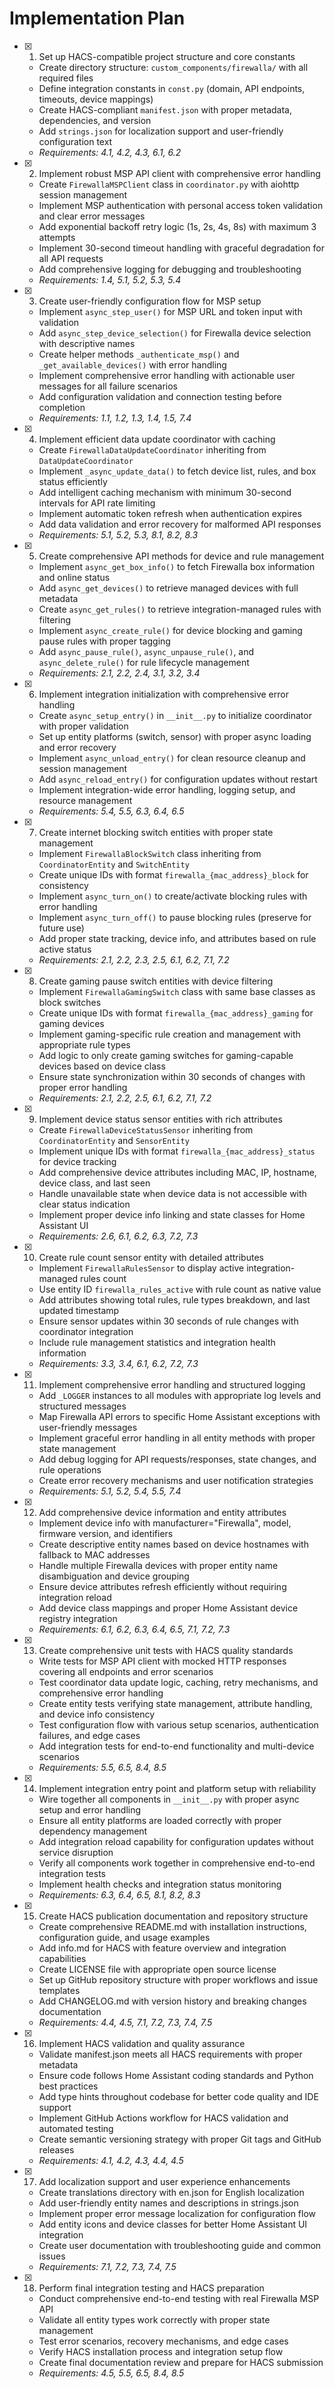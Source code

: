 # Implementation Plan

- [x] 1. Set up HACS-compatible project structure and core constants
  - Create directory structure: `custom_components/firewalla/` with all required files
  - Define integration constants in `const.py` (domain, API endpoints, timeouts, device mappings)
  - Create HACS-compliant `manifest.json` with proper metadata, dependencies, and version
  - Add `strings.json` for localization support and user-friendly configuration text
  - _Requirements: 4.1, 4.2, 4.3, 6.1, 6.2_

- [x] 2. Implement robust MSP API client with comprehensive error handling
  - Create `FirewallaMSPClient` class in `coordinator.py` with aiohttp session management
  - Implement MSP authentication with personal access token validation and clear error messages
  - Add exponential backoff retry logic (1s, 2s, 4s, 8s) with maximum 3 attempts
  - Implement 30-second timeout handling with graceful degradation for all API requests
  - Add comprehensive logging for debugging and troubleshooting
  - _Requirements: 1.4, 5.1, 5.2, 5.3, 5.4_

- [x] 3. Create user-friendly configuration flow for MSP setup
  - Implement `async_step_user()` for MSP URL and token input with validation
  - Add `async_step_device_selection()` for Firewalla device selection with descriptive names
  - Create helper methods `_authenticate_msp()` and `_get_available_devices()` with error handling
  - Implement comprehensive error handling with actionable user messages for all failure scenarios
  - Add configuration validation and connection testing before completion
  - _Requirements: 1.1, 1.2, 1.3, 1.4, 1.5, 7.4_

- [x] 4. Implement efficient data update coordinator with caching
  - Create `FirewallaDataUpdateCoordinator` inheriting from `DataUpdateCoordinator`
  - Implement `_async_update_data()` to fetch device list, rules, and box status efficiently
  - Add intelligent caching mechanism with minimum 30-second intervals for API rate limiting
  - Implement automatic token refresh when authentication expires
  - Add data validation and error recovery for malformed API responses
  - _Requirements: 5.1, 5.2, 5.3, 8.1, 8.2, 8.3_

- [x] 5. Create comprehensive API methods for device and rule management
  - Implement `async_get_box_info()` to fetch Firewalla box information and online status
  - Add `async_get_devices()` to retrieve managed devices with full metadata
  - Create `async_get_rules()` to retrieve integration-managed rules with filtering
  - Implement `async_create_rule()` for device blocking and gaming pause rules with proper tagging
  - Add `async_pause_rule()`, `async_unpause_rule()`, and `async_delete_rule()` for rule lifecycle management
  - _Requirements: 2.1, 2.2, 2.4, 3.1, 3.2, 3.4_

- [x] 6. Implement integration initialization with comprehensive error handling
  - Create `async_setup_entry()` in `__init__.py` to initialize coordinator with proper validation
  - Set up entity platforms (switch, sensor) with proper async loading and error recovery
  - Implement `async_unload_entry()` for clean resource cleanup and session management
  - Add `async_reload_entry()` for configuration updates without restart
  - Implement integration-wide error handling, logging setup, and resource management
  - _Requirements: 5.4, 5.5, 6.3, 6.4, 6.5_

- [x] 7. Create internet blocking switch entities with proper state management
  - Implement `FirewallaBlockSwitch` class inheriting from `CoordinatorEntity` and `SwitchEntity`
  - Create unique IDs with format `firewalla_{mac_address}_block` for consistency
  - Implement `async_turn_on()` to create/activate blocking rules with error handling
  - Implement `async_turn_off()` to pause blocking rules (preserve for future use)
  - Add proper state tracking, device info, and attributes based on rule active status
  - _Requirements: 2.1, 2.2, 2.3, 2.5, 6.1, 6.2, 7.1, 7.2_

- [x] 8. Create gaming pause switch entities with device filtering
  - Implement `FirewallaGamingSwitch` class with same base classes as block switches
  - Create unique IDs with format `firewalla_{mac_address}_gaming` for gaming devices
  - Implement gaming-specific rule creation and management with appropriate rule types
  - Add logic to only create gaming switches for gaming-capable devices based on device class
  - Ensure state synchronization within 30 seconds of changes with proper error handling
  - _Requirements: 2.1, 2.2, 2.5, 6.1, 6.2, 7.1, 7.2_

- [x] 9. Implement device status sensor entities with rich attributes
  - Create `FirewallaDeviceStatusSensor` inheriting from `CoordinatorEntity` and `SensorEntity`
  - Implement unique IDs with format `firewalla_{mac_address}_status` for device tracking
  - Add comprehensive device attributes including MAC, IP, hostname, device class, and last seen
  - Handle unavailable state when device data is not accessible with clear status indication
  - Implement proper device info linking and state classes for Home Assistant UI
  - _Requirements: 2.6, 6.1, 6.2, 6.3, 7.2, 7.3_

- [x] 10. Create rule count sensor entity with detailed attributes
  - Implement `FirewallaRulesSensor` to display active integration-managed rules count
  - Use entity ID `firewalla_rules_active` with rule count as native value
  - Add attributes showing total rules, rule types breakdown, and last updated timestamp
  - Ensure sensor updates within 30 seconds of rule changes with coordinator integration
  - Include rule management statistics and integration health information
  - _Requirements: 3.3, 3.4, 6.1, 6.2, 7.2, 7.3_

- [x] 11. Implement comprehensive error handling and structured logging
  - Add `_LOGGER` instances to all modules with appropriate log levels and structured messages
  - Map Firewalla API errors to specific Home Assistant exceptions with user-friendly messages
  - Implement graceful error handling in all entity methods with proper state management
  - Add debug logging for API requests/responses, state changes, and rule operations
  - Create error recovery mechanisms and user notification strategies
  - _Requirements: 5.1, 5.2, 5.4, 5.5, 7.4_

- [x] 12. Add comprehensive device information and entity attributes
  - Implement device info with manufacturer="Firewalla", model, firmware version, and identifiers
  - Create descriptive entity names based on device hostnames with fallback to MAC addresses
  - Handle multiple Firewalla devices with proper entity name disambiguation and device grouping
  - Ensure device attributes refresh efficiently without requiring integration reload
  - Add device class mappings and proper Home Assistant device registry integration
  - _Requirements: 6.1, 6.2, 6.3, 6.4, 6.5, 7.1, 7.2, 7.3_

- [x] 13. Create comprehensive unit tests with HACS quality standards
  - Write tests for MSP API client with mocked HTTP responses covering all endpoints and error scenarios
  - Test coordinator data update logic, caching, retry mechanisms, and comprehensive error handling
  - Create entity tests verifying state management, attribute handling, and device info consistency
  - Test configuration flow with various setup scenarios, authentication failures, and edge cases
  - Add integration tests for end-to-end functionality and multi-device scenarios
  - _Requirements: 5.5, 6.5, 8.4, 8.5_

- [x] 14. Implement integration entry point and platform setup with reliability
  - Wire together all components in `__init__.py` with proper async setup and error handling
  - Ensure all entity platforms are loaded correctly with proper dependency management
  - Add integration reload capability for configuration updates without service disruption
  - Verify all components work together in comprehensive end-to-end integration tests
  - Implement health checks and integration status monitoring
  - _Requirements: 6.3, 6.4, 6.5, 8.1, 8.2, 8.3_

- [x] 15. Create HACS publication documentation and repository structure
  - Create comprehensive README.md with installation instructions, configuration guide, and usage examples
  - Add info.md for HACS with feature overview and integration capabilities
  - Create LICENSE file with appropriate open source license
  - Set up GitHub repository structure with proper workflows and issue templates
  - Add CHANGELOG.md with version history and breaking changes documentation
  - _Requirements: 4.4, 4.5, 7.1, 7.2, 7.3, 7.4, 7.5_

- [x] 16. Implement HACS validation and quality assurance
  - Validate manifest.json meets all HACS requirements with proper metadata
  - Ensure code follows Home Assistant coding standards and Python best practices
  - Add type hints throughout codebase for better code quality and IDE support
  - Implement GitHub Actions workflow for HACS validation and automated testing
  - Create semantic versioning strategy with proper Git tags and GitHub releases
  - _Requirements: 4.1, 4.2, 4.3, 4.4, 4.5_

- [x] 17. Add localization support and user experience enhancements
  - Create translations directory with en.json for English localization
  - Add user-friendly entity names and descriptions in strings.json
  - Implement proper error message localization for configuration flow
  - Add entity icons and device classes for better Home Assistant UI integration
  - Create user documentation with troubleshooting guide and common issues
  - _Requirements: 7.1, 7.2, 7.3, 7.4, 7.5_

- [x] 18. Perform final integration testing and HACS preparation
  - Conduct comprehensive end-to-end testing with real Firewalla MSP API
  - Validate all entity types work correctly with proper state management
  - Test error scenarios, recovery mechanisms, and edge cases
  - Verify HACS installation process and integration setup flow
  - Create final documentation review and prepare for HACS submission
  - _Requirements: 4.5, 5.5, 6.5, 8.4, 8.5_